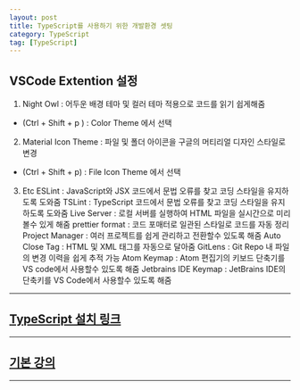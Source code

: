 ```yaml
---
layout: post
title: TypeScript를 사용하기 위한 개발환경 셋팅
category: TypeScript
tag: [TypeScript]
---
```


## VSCode Extention 설정

1. Night Owl : 어두운 배경 테마 및 컬러 테마 적용으로 코드를 읽기 쉽게해줌
- (Ctrl + Shift + p ) : Color Theme 에서 선택

2. Material Icon Theme : 파일 및 폴더 아이콘을 구글의 머티리얼 디자인 스타일로 변경
- (Ctrl + Shift + p) : File Icon Theme 에서 선택

3. Etc
ESLint : JavaScript와 JSX 코드에서 문법 오류를 찾고 코딩 스타일을 유지하도록 도와줌
TSLint : TypeScript 코드에서 문법 오류를 찾고 코딩 스타일을 유지하도록 도와줌
Live Server : 로컬 서버를 실행하여 HTML 파일을 실시간으로 미리 볼수 있게 해줌
prettier format : 코드 포매터로 일관된 스타일로 코드를 자동 정리
Project Manager : 여러 프로젝트를 쉽게 관리하고 전환할수 있도록 해줌
Auto Close Tag : HTML 및 XML 태그를 자동으로 달아줌
GitLens : Git Repo 내 파일의 변경 이력을 쉽게 추적 가능
Atom Keymap : Atom 편집기의 키보드 단축기를 VS code에서 사용할수 있도록 해줌
Jetbrains IDE Keymap : JetBrains IDE의 단축키를 VS Code에서 사용할수 있도록 해줌
---
## [TypeScript 설치 링크](https://github.com/joshua1988/learn-typescript)
---
## [기본 강의](https://joshua1988.github.io/ts/)
---
